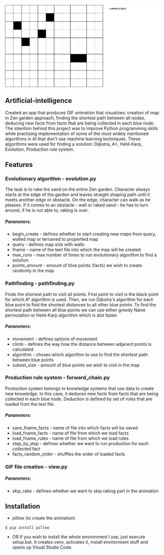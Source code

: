 <img src="https://github.com/FrizzLi/Artificial-Intelligence/blob/master/animation.gif"/>

## Artificial-intelligence
Created an app that produces GIF animation that visualizes: creation of map in Zen garden approach, finding the shortest path between all nodes, deducing new facts from facts that are being collected in each blue node. The intention behind this project was to improve Python programming skills while practising implementation of some of the most widely mentioned algorithms in AI that don't use machine learning techniques. These algorithms were used for finding a solution: Dijkstra, A*, Held-Karp, Evolution, Production rule system. 

## Features
### Evolutionary algorithm - evolution.py
The task is to rake the sand on the entire Zen garden. Character always starts at the edge of the garden and leaves straight shaping path until it meets another edge or obstacle. On the edge, character can walk as he pleases. If it comes to an obstacle - wall or raked sand - he has to turn around, if he is not able to, raking is over.  

##### <b>Parameters:</b>
 - begin_create - defines whether to start creating new maps from query, walled map or terrained to propertied map
 - query - defines map size with walls
 - fname - name of the text file into which the map will be created
 - max_runs - max number of times to run evolutionary algorithm to find a solution
 - points_amount - amount of blue points (facts) we wish to create randomly in the map

### Pathfinding - pathfinding.py
Finds the shortest path to visit all points. First point to visit is the black point for which A* algorithm is used. Then, we run Dijkstra's algorithm for each blue point to find the shortest distances to all other blue points. To find the shortest path between all blue points we can use either greedy Naive permutation or Held–Karp algorithm which is alot faster.

##### <b>Parameters:</b>
 - movement - defines options of movement
 - climb - defines the way how the distance between adjacent points is calculated
 - algorithm - choses which algorithm to use to find the shortest path between blue points
 - subset_size - amount of blue points we wish to visit in the map

### Production rule system - forward_chain.py
Production system belongs to knowledge systems that use data to create new knowledge. In this case, it deduces new facts from facts that are being collected in each blue node. Deduction is defined by set of rules that are loaded from the text file.

##### <b>Parameters:</b>
 - save_fname_facts - name of file into which facts will be saved
 - load_fname_facts - name of file from which we load facts
 - load_fname_rules - name of file from which we load rules
 - step_by_step - defines whether we want to run production for each collected fact
 - facts_random_order - shuffles the order of loaded facts

### GIF file creation - view.py
##### <b>Parameters:</b>
  - skip_rake - defines whether we want to skip raking part in the animation

## Installation
 - pillow (to create the animation)
```
$ pip install pillow
```
 - OR if you wish to install the whole environment I use, just execute setup.bat. It creates venv, activates it, install environment stuff and opens up Visual Studio Code.


<!--- old description
((In progress) App in which the intention is to cover all fundamental functionalities and principles of Python. Serves me for learning and practising Python and algorithms.)
### Production rule system - forward_chain.py
Production system belongs to knowledge systems that use data to create new knowledge. Knowledge is not only expressing information about an object, but also links between objects, properties of selected problems and ways to ﬁnd solutions. Therefore, the knowledge system is in the simplest case a pair - program that can generally manipulate with knowledge and knowledge base that describes the problem and relationships that apply there.
-->

